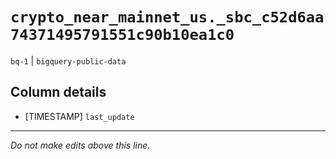 # `crypto_near_mainnet_us._sbc_c52d6aa74371495791551c90b10ea1c0`
`bq-1` | `bigquery-public-data`

## Column details
* [TIMESTAMP] `last_update`

-------------------------------------------------------------------------------
*Do not make edits above this line.*
